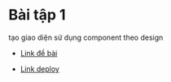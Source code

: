 # Bài tập 1

tạo giao diện sử dụng component theo design

- [Link đề bài](https://docs.google.com/spreadsheets/d/1XAYZTAhlIheMo_T14Mh2CLvXvXI0Waim/edit#gid=1413600957)

- [Link deploy](https://thienproject-2a65d.web.app/)
